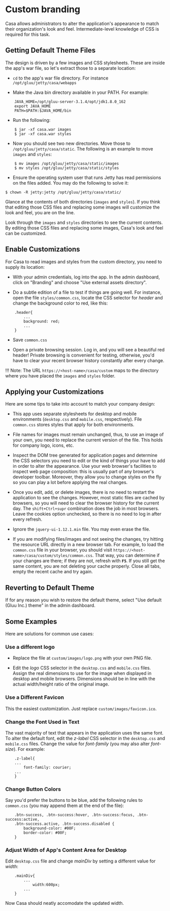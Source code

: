 # Custom branding

Casa allows administrators to alter the application's appearance to match their organization's look and feel. Intermediate-level knowledge of CSS is required for this task.

## Getting Default Theme Files

The design is driven by a few images and CSS stylesheets. These are inside the app's war file, so let's extract those to a separate location:

* `cd` to the app's war file directory. For instance `/opt/gluu/jetty/casa/webapps`

* Make the Java bin directory available in your PATH. For example:

```
	JAVA_HOME=/opt/gluu-server-3.1.4/opt/jdk1.8.0_162
	export JAVA_HOME
	PATH=$PATH:$JAVA_HOME/bin
```

* Run the following:

```
	$ jar -xf casa.war images
	$ jar -xf casa.war styles
``` 

* Now you should see two new directories. Move those to `/opt/gluu/jetty/casa/static`. The following is an example to move `images` and `styles`:

```
	$ mv images /opt/gluu/jetty/casa/static/images
	$ mv styles /opt/gluu/jetty/casa/static/styles
```

* Ensure the operating system user that runs Jetty has read permissions on the files added. You may do the following to solve it:

```
$ chown -R jetty:jetty /opt/gluu/jetty/casa/static/
```

Glance at the contents of both directories (`images` and `styles`). If you think that editing those CSS files and replacing some images will customize the look and feel, you are on the line.

Look through the `images` and `styles` directories to see the current contents. By editing those CSS files and replacing some images, Casa's look and feel can be customized.

## Enable Customizations

For Casa to read images and styles from the custom directory, you need to supply its location:

* With your admin credentials, log into the app. In the admin dashboard, click on "Branding" and choose "Use external assets directory".

* Do a subtle edition of a file to test if things are going well. For instance, open the file `styles/common.css`, locate the CSS selector for *header* and change the background color to red, like this:

```
	.header{
		...
		background: red;
		...
	}
```

* Save `common.css`

* Open a private browsing session. Log in, and you will see a beautiful red header! Private browsing is convenient for testing, otherwise, you'd have to clear your recent browser history constantly after every change.

!!! Note: 
    The URL `https://<host-name>/casa/custom` maps to the directory where you have placed the `images` and `styles` folder.
    
## Applying your Customizations

Here are some tips to take into account to match your company design:

* This app uses separate stylesheets for desktop and mobile environments (`desktop.css` and `mobile.css`, respectively). File `common.css` stores styles that apply for both environments.

* File names for images must remain unchanged, thus, to use an image of your own, you need to replace the current version of the file. This holds for company logo, icons, etc.

* Inspect the DOM tree generated for application pages and determine the CSS selectors you need to edit or the kind of things your have to add in order to alter the appearance. Use your web browser's facilities to inspect web page composition: this is usually part of any browser's developer toolbar. Moreover, they allow you to change styles on the fly so you can play a lot before applying the real changes.

* Once you edit, add, or delete images, there is no need to restart the application to see the changes. However, most static files are cached by browsers, so you will need to clear the browser history for the current day. The `shift+Ctrl+supr` combination does the job in most browsers. Leave the cookies option unchecked, so there is no need to log in after every refresh.

* Ignore the `jquery-ui-1.12.1.min` file. You may even erase the file.

* If you are modifying files/images and not seeing the changes, try hitting the resource URL directly in a new browser tab. For example, to load the `common.css` file in your browser, you should visit `https://<host-name>/casa/custom/styles/common.css`. That way, you can determine if your changes are there; if they are not, refresh with **`F5`**. If you still get the same content, you are not deleting your cache properly. Close all tabs, empty the recent cache and try again.

## Reverting to Default Theme

If for any reason you wish to restore the default theme, select "Use default (Gluu Inc.) theme" in the admin dashboard.

## Some Examples

Here are solutions for common use cases:

### Use a different logo

* Replace the file at `custom/images/logo.png` with your own PNG file.

* Edit the *logo* CSS selector in the `desktop.css` and `mobile.css` files. Assign the real dimensions to use for the image when displayed in desktop and mobile browsers. Dimensions should be in line with the actual width/height ratio of the original image.

### Use a Different Favicon

This the easiest customization. Just replace `custom/images/favicon.ico`.

### Change the Font Used in Text

The vast majority of text that appears in the application uses the same font. To alter the default font, edit the *z-label* CSS selector in the `desktop.css` and `mobile.css` files. Change the value for *font-family* (you may also alter *font-size*). For example:

```
	.z-label{
	...
		font-family: courier;
	...
	}
```

### Change Button Colors

Say you'd prefer the buttons to be blue, add the following rules to `common.css` (you may append them at the end of the file):

```
	.btn-success, .btn-success:hover, .btn-success:focus, .btn-success:active,
	.btn-success.active, .btn-success.disabled {
		background-color: #00F;
		border-color: #00F;
	}
```

### Adjust Width of App's Content Area for Desktop

Edit `desktop.css` file and change *mainDiv* by setting a different value for *width*:

```
	.mainDiv{
		...
			width:600px;
		...
	}
```

Now Casa should neatly accomodate the updated width.
